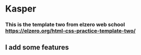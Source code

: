 # Kasper

### This is the template two from elzero web school https://elzero.org/html-css-practice-template-two/
## I add some features
